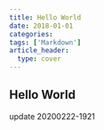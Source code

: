 ```yaml
---
title: Hello World
date: 2018-01-01
categories: 
tags: ['Markdown']
article_header:
  type: cover
---
```


## Hello World

update 20200222-1921
